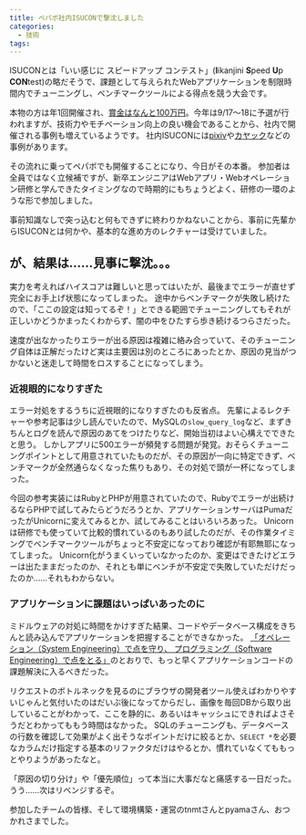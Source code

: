 ```yaml
---
title: ペパボ社内ISUCONで撃沈しました
categories:
  - 技術
tags:
---
```


ISUCONとは「いい感じに スピードアップ コンテスト」(**I**ikanjini **S**peed **U**p **CON**test)の略だそうで、課題として与えられたWebアプリケーションを制限時間内でチューニングし、ベンチマークツールによる得点を競う大会です。

本物の方は年1回開催され、[賞金はなんと100万円](http://isucon.net/)。今年は9/17〜18に予選が行われますが、技術力やモチベーション向上の良い機会であることから、社内で開催される事例も増えているようです。
社内ISUCONには[pixiv](http://inside.pixiv.net/entry/2016/05/18/115206)や[カヤック](http://tech.kayac.com/archive/inhouse_isucon2015.html)などの事例があります。

その流れに乗ってペパボでも開催することになり、今日がその本番。
参加者は全員ではなく立候補ですが、新卒エンジニアはWebアプリ・Webオペレーション研修と学んできたタイミングなので時期的にもちょうどよく、研修の一環のような形で参加しました。

事前知識なしで突っ込むと何もできずに終わりかねないことから、事前に先輩からISUCONとは何かや、基本的な進め方のレクチャーは受けていました。

## が、結果は……見事に撃沈。。。

実力を考えればハイスコアは難しいと思ってはいたが、最後までエラーが直せず完全にお手上げ状態になってしまった。
途中からベンチマークが失敗し続けたので、「ここの設定は知ってるぞ！」とできる範囲でチューニングしてもそれが正しいかどうかまったくわからず、闇の中をひたすら歩き続けるつらさだった。

速度が出なかったりエラーが出る原因は複雑に絡み合っていて、そのチューニング自体は正解だったけど実は主要因は別のところにあったとか、原因の見当がつかないと迷走して時間をロスすることになってしまう。

### 近視眼的になりすぎた

エラー対処をするうちに近視眼的になりすぎたのも反省点。
先輩によるレクチャーや参考記事は少し読んでいたので、MySQLの`slow_query_log`など、まずきちんとログを読んで原因のあてをつけたりなど、開始当初はよい心構えでできたと思う。
しかしアプリに500エラーが頻発する問題が発覚。おそらくチューニングポイントとして用意されていたものだが、その原因が一向に特定できず、ベンチマークが全然通らなくなった焦りもあり、その対処で頭が一杯になってしまった。

今回の参考実装にはRubyとPHPが用意されていたので、Rubyでエラーが出続けるならPHPで試してみたらどうだろうとか、アプリケーションサーバはPumaだったがUnicornに変えてみるとか、試してみることはいろいろあった。
Unicornは研修でも使っていて比較的慣れているのもあり試したのだが、その作業タイミングでベンチマークツールがちょっと不安定になっており確認が有耶無耶になってしまった。
Unicorn化がうまくいっていなかったのか、変更はできたけどエラーは出たままだったのか、それとも単にベンチが不安定で失敗していただけだったのか……それもわからない。

### アプリケーションに課題はいっぱいあったのに

ミドルウェアの対処に時間をかけすぎた結果、コードやデータベース構成をきちんと読み込んでアプリケーションを把握することができなかった。
[「オペレーション（System Engineering）で点を守り、 プログラミング（Software Engineering）で点をとる」](http://blog.yuuk.io/entry/web-operations-isucon)のとおりで、もっと早くアプリケーションコードの課題解決に入るべきだった。

リクエストのボトルネックを見るのにブラウザの開発者ツール使えばわかりやすいじゃんと気付いたのはだいぶ後になってからだし、画像を毎回DBから取り出していることがわかって、ここを静的に、あるいはキャッシュにできればよさそうだとわかってももう時間はなかった。
SQLのチューニングも、データベースの行数を確認して効果がよく出そうなポイントだけに絞るとか、`SELECT *`を必要なカラムだけ指定する基本のリファクタだけはやるとか、慣れていなくてももっとやりようがあったなと。

「原因の切り分け」や「優先順位」って本当に大事だなと痛感する一日だった。
うう……次はリベンジするぞ。

参加したチームの皆様、そして環境構築・運営のtnmtさんとpyamaさん、おつかれさまでした。
